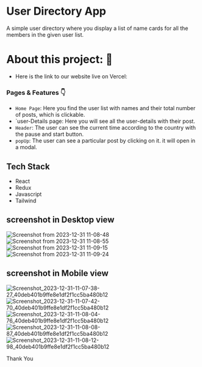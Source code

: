 # User Directory App
A simple user directory where you display a list of name cards for all the members in the
given user list.

# About this project: 🙌
- Here is the link to our website live on Vercel:

### Pages & Features 👇

- `Home Page`: Here you find the user list with names and their total number of posts, which is clickable.
- `user-Details page: Here you will see all the user-details with their post.
- `Header`: The user can see the current time according to the country with the pause and start button.
- `popUp`: The user can see a particular post by clicking on it. it will open in a modal.

## Tech Stack

- React
- Redux
- Javascript
- Tailwind
## screenshot in Desktop view

![Screenshot from 2023-12-31 11-08-48](https://github.com/ayush7271/user-directory/assets/99814289/13e5d089-fbb6-4bfe-8b32-2ea02c82628f)
![Screenshot from 2023-12-31 11-08-55](https://github.com/ayush7271/user-directory/assets/99814289/48da76e2-1385-4441-b0a1-c3e6638cc25d)
![Screenshot from 2023-12-31 11-09-15](https://github.com/ayush7271/user-directory/assets/99814289/cd48fa2e-3512-4c68-b56e-fd516b9274ef)
![Screenshot from 2023-12-31 11-09-24](https://github.com/ayush7271/user-directory/assets/99814289/6228a32e-ea72-4fa4-af22-2597f9d7ea5e)

## screenshot in Mobile view
![Screenshot_2023-12-31-11-07-38-27_40deb401b9ffe8e1df2f1cc5ba480b12](https://github.com/ayush7271/user-directory/assets/99814289/98aebcca-a2e2-4330-a333-1007c6a9f9b3)
![Screenshot_2023-12-31-11-07-42-70_40deb401b9ffe8e1df2f1cc5ba480b12](https://github.com/ayush7271/user-directory/assets/99814289/e202d480-94e3-4e17-b262-23b4525f0c49)
![Screenshot_2023-12-31-11-08-04-76_40deb401b9ffe8e1df2f1cc5ba480b12](https://github.com/ayush7271/user-directory/assets/99814289/4ba73be3-849f-443c-bc33-6adc1de7621f)
![Screenshot_2023-12-31-11-08-08-87_40deb401b9ffe8e1df2f1cc5ba480b12](https://github.com/ayush7271/user-directory/assets/99814289/469031b3-4810-492f-9937-23006c90500a)
![Screenshot_2023-12-31-11-08-12-98_40deb401b9ffe8e1df2f1cc5ba480b12](https://github.com/ayush7271/user-directory/assets/99814289/3880035f-a97b-4ae3-9c51-98a16a4db9da)

Thank You
